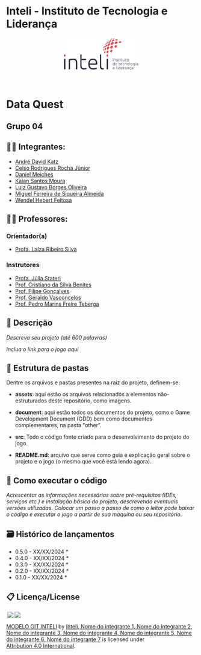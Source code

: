 # Inteli - Instituto de Tecnologia e Liderança 

<p align="center">
<a href= "https://www.inteli.edu.br/"><img src="assets/inteli.png" alt="Inteli - Instituto de Tecnologia e Liderança" border="0" width=40% height=40%></a>
</p>

<br>

# Data Quest

## Grupo 04

## 👨‍🎓 Integrantes:
- <a href="https://www.linkedin.com/in/#/">André David Katz</a>
- <a href="https://www.linkedin.com/in/celsojwnior/">Celso Rodrigues Rocha 
Júnior</a>
- <a href="https://www.linkedin.com/in/#/">Daniel Meiches</a>
- <a href="https://www.linkedin.com/in/kaian-moura-56b8871b4/">Kaian Santos Moura</a>
- <a href="https://www.linkedin.com/in/luiz-gustavo-0b33b62b7/">Luiz Gustavo Borges Oliveira</a>
- <a href="https://www.linkedin.com/in/#/">Miguel Ferreira de Siqueira Almeida</a>
- <a href="https://www.linkedin.com/in/wendel-feitosa-975bb1346?/">Wendel Hebert Feitosa</a>

## 👩‍🏫 Professores:
### Orientador(a) 
- <a href="https://www.linkedin.com/in/victorbarq/">Profa. Laíza Ribeiro Silva</a>
### Instrutores
- <a href="https://www.linkedin.com/in/victorbarq/">Profa. Júlia Stateri</a>
- <a href="https://www.linkedin.com/in/victorbarq/">Prof. Cristiano da Silva Benites</a> 
- <a href="https://www.linkedin.com/in/victorbarq/">Prof. Filipe Gonçalves</a>
- <a href="https://www.linkedin.com/in/victorbarq/">Prof. Geraldo Vasconcelos</a>
- <a href="https://www.linkedin.com/in/victorbarq/">Prof. Pedro Marins Freire Teberga</a>

## 📜 Descrição

*Descreva seu projeto (até 600 palavras)*

*Inclua o link para o jogo aqui*


## 📁 Estrutura de pastas

Dentre os arquivos e pastas presentes na raiz do projeto, definem-se:

- <b>assets</b>: aqui estão os arquivos relacionados a elementos não-estruturados deste repositório, como imagens.

- <b>document</b>: aqui estão todos os documentos do projeto, como o Game Development Document (GDD) bem como documentos complementares, na pasta "other".

- <b>src</b>: Todo o código fonte criado para o desenvolvimento do projeto do jogo.

- <b>README.md</b>: arquivo que serve como guia e explicação geral sobre o projeto e o jogo (o mesmo que você está lendo agora).

## 🔧 Como executar o código

*Acrescentar as informações necessárias sobre pré-requisitos (IDEs, serviços etc.) e instalação básica do projeto, descrevendo eventuais versões utilizadas. Colocar um passo a passo de como o leitor pode baixar o código e executar o jogo a partir de sua máquina ou seu repositório.*


## 🗃 Histórico de lançamentos

* 0.5.0 - XX/XX/2024
    * 
* 0.4.0 - XX/XX/2024
    * 
* 0.3.0 - XX/XX/2024
    * 
* 0.2.0 - XX/XX/2024
    * 
* 0.1.0 - XX/XX/2024
    *

## 📋 Licença/License

<img style="height:22px!important;margin-left:3px;vertical-align:text-bottom;" src="https://mirrors.creativecommons.org/presskit/icons/cc.svg?ref=chooser-v1"><img style="height:22px!important;margin-left:3px;vertical-align:text-bottom;" src="https://mirrors.creativecommons.org/presskit/icons/by.svg?ref=chooser-v1"><p xmlns:cc="http://creativecommons.org/ns#" xmlns:dct="http://purl.org/dc/terms/"><a property="dct:title" rel="cc:attributionURL" href="https://github.com/Intelihub/Template_M1">MODELO GIT INTELI</a> by <a rel="cc:attributionURL dct:creator" property="cc:attributionName" href="https://github.com/Intelihub/Template_M1">Inteli, Nome do integrante 1, Nome do integrante 2, Nome do integrante 3, Nome do integrante 4, Nome do integrante 5, Nome do integrante 6, Nome do integrante 7</a> is licensed under <a href="http://creativecommons.org/licenses/by/4.0/?ref=chooser-v1" target="_blank" rel="license noopener noreferrer" style="display:inline-block;">Attribution 4.0 International</a>.</p>


